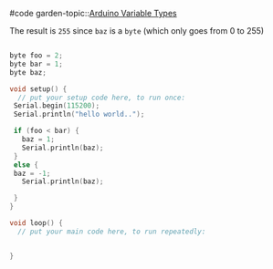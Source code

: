 #code 
garden-topic::[Arduino Variable Types](Arduino%20Variable%20Types.md)

The result is `255` since `baz` is a `byte` (which only goes from 0 to 255)

```cpp

byte foo = 2;
byte bar = 1;
byte baz;

void setup() {
  // put your setup code here, to run once:
 Serial.begin(115200);
 Serial.println("hello world..");

 if (foo < bar) {
   baz = 1;
   Serial.println(baz);
 }
 else {
 baz = -1;
   Serial.println(baz);

 }
}

void loop() {
  // put your main code here, to run repeatedly:


}
```